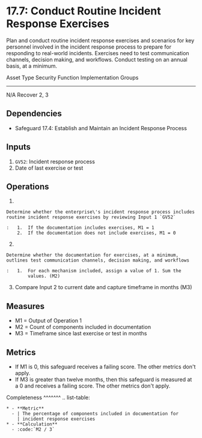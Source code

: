 # 17.7: Conduct Routine Incident Response Exercises

Plan and conduct routine incident response exercises and scenarios for
key personnel involved in the incident response process to prepare for
responding to real-world incidents. Exercises need to test communication
channels, decision making, and workflows. Conduct testing on an annual
basis, at a minimum.

  Asset Type   Security Function   Implementation Groups
  ------------ ------------------- -----------------------
  N/A          Recover             2, 3

## Dependencies

-   Safeguard 17.4: Establish and Maintain an Incident Response Process

## Inputs

1.  `GV52`: Incident response process
2.  Date of last exercise or test

## Operations

1.  

    Determine whether the enterprise\'s incident response process includes routine incident response exercises by reviewing Input 1 `GV52`

    :   1.  If the documentation includes exercises, M1 = 1
        2.  If the documentation does not include exercises, M1 = 0

2.  

    Determine whether the documentation for exercises, at a minimum, outlines test communication channels, decision making, and workflows

    :   1.  For each mechanism included, assign a value of 1. Sum the
            values. (M2)

3.  Compare Input 2 to current date and capture timeframe in months (M3)

## Measures

-   M1 = Output of Operation 1
-   M2 = Count of components included in documentation
-   M3 = Timeframe since last exercise or test in months

## Metrics

-   If M1 is 0, this safeguard receives a failing score. The other
    metrics don\'t apply.
-   If M3 is greater than twelve months, then this safeguard is measured
    at a 0 and receives a failing score. The other metrics don\'t apply.

Completeness \^\^\^\^\^\^\^ .. list-table:

    * - **Metric**
      - | The percentage of components included in documentation for 
        | incident response exercises
    * - **Calculation**
      - :code:`M2 / 3`
